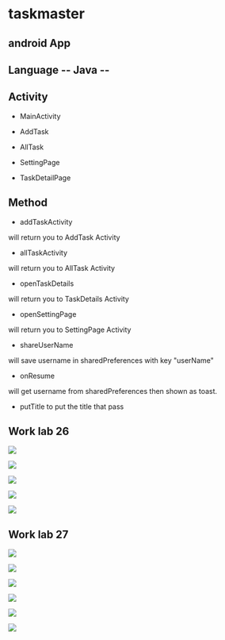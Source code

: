 # taskmaster

## android App

## Language -- Java --

## Activity

* MainActivity

* AddTask

* AllTask

* SettingPage

* TaskDetailPage

## Method

* addTaskActivity

will return you to AddTask Activity

* allTaskActivity

will return you to AllTask Activity

* openTaskDetails

will return you to TaskDetails Activity

* openSettingPage

will return you to SettingPage Activity

* shareUserName

will save username in sharedPreferences with key "userName"

* onResume

will get username from sharedPreferences then shown as toast.

* putTitle
to put the title that pass

## Work lab 26

![](1.png)

![](2.png)

![](3.png)

![](4.png)

![](5.png)

## Work lab 27

![](6.png)

![](7.png)

![](8.png)

![](9.png)

![](10.png)

![](11.png)

